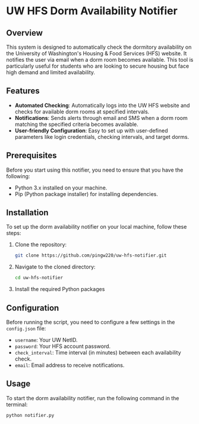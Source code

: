 # UW HFS Dorm Availability Notifier

## Overview
This system is designed to automatically check the dormitory availability on the University of Washington's Housing & Food Services (HFS) website. It notifies the user via email when a dorm room becomes available. This tool is particularly useful for students who are looking to secure housing but face high demand and limited availability.

## Features
- **Automated Checking**: Automatically logs into the UW HFS website and checks for available dorm rooms at specified intervals.
- **Notifications**: Sends alerts through email and SMS when a dorm room matching the specified criteria becomes available.
- **User-friendly Configuration**: Easy to set up with user-defined parameters like login credentials, checking intervals, and target dorms.

## Prerequisites
Before you start using this notifier, you need to ensure that you have the following:
- Python 3.x installed on your machine.
- Pip (Python package installer) for installing dependencies.

## Installation
To set up the dorm availability notifier on your local machine, follow these steps:

1. Clone the repository:
   ```bash
   git clone https://github.com/pingw220/uw-hfs-notifier.git
   ```
2. Navigate to the cloned directory:
   ```bash
   cd uw-hfs-notifier
   ```
3. Install the required Python packages

## Configuration
Before running the script, you need to configure a few settings in the `config.json` file:
- `username`: Your UW NetID.
- `password`: Your HFS account password.
- `check_interval`: Time interval (in minutes) between each availability check.
- `email`: Email address to receive notifications.

## Usage
To start the dorm availability notifier, run the following command in the terminal:
```bash
python notifier.py
```
